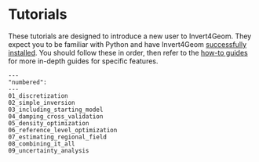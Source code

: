 # Tutorials

These tutorials are designed to introduce a new user to Invert4Geom.
They expect you to be familiar with Python and have Invert4Geom [successfully installed](../install.md).
You should follow these in order, then refer to the [how-to guides](../how_to/index.md) for more in-depth guides for specific features.

```{nbgallery}
---
"numbered":
---
01_discretization
02_simple_inversion
03_including_starting_model
04_damping_cross_validation
05_density_optimization
06_reference_level_optimization
07_estimating_regional_field
08_combining_it_all
09_uncertainty_analysis
```
